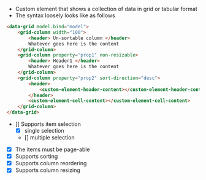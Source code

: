 - Custom element that shows a collection of data in grid or tabular format
- The syntax loosely looks like as follows

```html
<data-grid model.bind="model">
    <grid-column width="100">
        <header> Un-sortable column </header>
        Whatever goes here is the content
    </grid-column>
    <grid-column property="prop1" non-resizable>
        <header> Header1 </header>
        Whatever goes here is the content
    </grid-column>
    <grid-column property="prop2" sort-direction="desc">
        <header>
            <custom-element-header-content></custom-element-header-content>
        </header>
        <custom-element-cell-content></custom-element-cell-content>
    </grid-column>
</data-grid>
```
- [] Supports item selection
  - [x] single selection
  - [] multiple selection
- [x] The items must be page-able
- [x] Supports sorting
- [x] Supports column reordering
- [x] Supports column resizing
